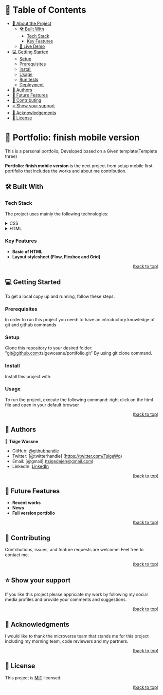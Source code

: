 <a name="readme-top"></a>
# 📗 Table of Contents

- [📖 About the Project](#about-project)
  - [🛠 Built With](#built-with)
    - [Tech Stack](#tech-stack)
    - [Key Features](#key-features)
  - [🚀 Live Demo](#live-demo)
- [💻 Getting Started](#getting-started)
  - [Setup](#setup)
  - [Prerequisites](#prerequisites)
  - [Install](#install)
  - [Usage](#usage)
  - [Run tests](#run-tests)
  - [Deployment](#deployment)
- [👥 Authors](#authors)
- [🔭 Future Features](#future-features)
- [🤝 Contributing](#contributing)
- [⭐️ Show your support](#support)
- [🙏 Acknowledgements](#acknowledgements)
- [📝 License](#license)

# 📖 Portfolio: finish mobile version <a name="about-project"></a>

This is a personal portfolio, Developed based on a Given template(Templete three)

**Portfolio: finish mobile version** is the next project from setup mobile first portifolio that includes the works and about me contribution.

## 🛠 Built With <a name="built-with"></a>

### Tech Stack <a name="tech-stack"></a>

The project uses mainly the following technologies:

<details>
  <summary>CSS</summary>
</details>
<details>
  <summary>HTML</summary>
</details>

### Key Features <a name="key-features"></a>

- **Basic of HTML**
- **Layout stylesheet (Flow, Flexbox and Grid)**

<p align="right">(<a href="#readme-top">back to top</a>)</p>

## 💻 Getting Started <a name="getting-started"></a>

To get a local copy up and running, follow these steps.

### Prerequisites

In order to run this project you need: to have an introductory knowledge of git and github commands

### Setup

Clone this repository to your desired folder:
"git@github.com:tsigewossne/portifolio.git" By using git clone command.

### Install

Install this project with:

### Usage

To run the project, execute the following command:
right click on the html file and open in your default browser

<p align="right">(<a href="#readme-top">back to top</a>)</p>

## 👥 Authors <a name="authors"></a>

👤 **Tsige Wossne**

- GitHub: [@githubhandle](https://github.com/tsigewossne)
- Twitter: [@twitterhandle] (https://twitter.com/TsigeWo)
- Email: [@gmail] (tsigedejen@gmail.com)
- LinkedIn: [LinkedIn](http://ca.linkedin.com/in/linkedintsigewossne)

<p align="right">(<a href="#readme-top">back to top</a>)</p>

## 🔭 Future Features <a name="future-features"></a>

- **Recent works**
- **News**
- **Full version portfolio**

<p align="right">(<a href="#readme-top">back to top</a>)</p>

## 🤝 Contributing <a name="contributing"></a>

Contributions, issues, and feature requests are welcome!
Feel free to contact me.

<p align="right">(<a href="#readme-top">back to top</a>)</p>

## ⭐️ Show your support <a name="support"></a>

If you like this project please appriciate my work by following my social media profiles and provide your comments and suggestions.

<p align="right">(<a href="#readme-top">back to top</a>)</p>

## 🙏 Acknowledgments <a name="acknowledgements"></a>

I would like to thank the microverse team that stands me for this project including my morning team, code reviewers and my partners.

<p align="right">(<a href="#readme-top">back to top</a>)</p>

## 📝 License <a name="license"></a>

This project is [MIT](./LICENSE) licensed.

<p align="right">(<a href="#readme-top">back to top</a>)</p>
